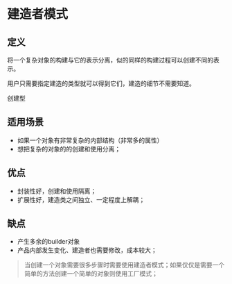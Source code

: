 # 建造者模式

## 定义

将一个复杂对象的构建与它的表示分离，似的同样的构建过程可以创建不同的表示。

用户只需要指定建造的类型就可以得到它们，建造的细节不需要知道。

创建型



## 适用场景

* 如果一个对象有非常复杂的内部结构（非常多的属性）
* 想把复杂的对象的的创建和使用分离；


## 优点

* 封装性好，创建和使用隔离；
* 扩展性好，建造类之间独立、一定程度上解耦；

## 缺点

* 产生多余的builder对象
* 产品内部发生变化、建造者也需要修改，成本较大；



> 当创建一个对象需要很多步骤时需要使用建造者模式；如果仅仅是需要一个简单的方法创建一个简单的对象则使用工厂模式；



